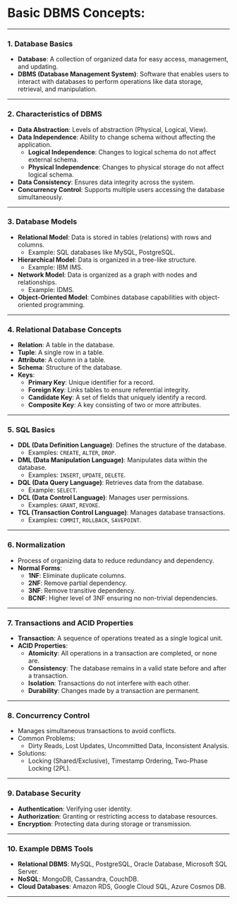 # Basic DBMS Concepts:

---

### **1. Database Basics**
- **Database**: A collection of organized data for easy access, management, and updating.
- **DBMS (Database Management System)**: Software that enables users to interact with databases to perform operations like data storage, retrieval, and manipulation.

---

### **2. Characteristics of DBMS**
- **Data Abstraction**: Levels of abstraction (Physical, Logical, View).
- **Data Independence**: Ability to change schema without affecting the application.
  - **Logical Independence**: Changes to logical schema do not affect external schema.
  - **Physical Independence**: Changes to physical storage do not affect logical schema.
- **Data Consistency**: Ensures data integrity across the system.
- **Concurrency Control**: Supports multiple users accessing the database simultaneously.

---

### **3. Database Models**
- **Relational Model**: Data is stored in tables (relations) with rows and columns.
  - Example: SQL databases like MySQL, PostgreSQL.
- **Hierarchical Model**: Data is organized in a tree-like structure.
  - Example: IBM IMS.
- **Network Model**: Data is organized as a graph with nodes and relationships.
  - Example: IDMS.
- **Object-Oriented Model**: Combines database capabilities with object-oriented programming.

---

### **4. Relational Database Concepts**
- **Relation**: A table in the database.
- **Tuple**: A single row in a table.
- **Attribute**: A column in a table.
- **Schema**: Structure of the database.
- **Keys**:
  - **Primary Key**: Unique identifier for a record.
  - **Foreign Key**: Links tables to ensure referential integrity.
  - **Candidate Key**: A set of fields that uniquely identify a record.
  - **Composite Key**: A key consisting of two or more attributes.

---

### **5. SQL Basics**
- **DDL (Data Definition Language)**: Defines the structure of the database.
  - Examples: `CREATE`, `ALTER`, `DROP`.
- **DML (Data Manipulation Language)**: Manipulates data within the database.
  - Examples: `INSERT`, `UPDATE`, `DELETE`.
- **DQL (Data Query Language)**: Retrieves data from the database.
  - Example: `SELECT`.
- **DCL (Data Control Language)**: Manages user permissions.
  - Examples: `GRANT`, `REVOKE`.
- **TCL (Transaction Control Language)**: Manages database transactions.
  - Examples: `COMMIT`, `ROLLBACK`, `SAVEPOINT`.

---

### **6. Normalization**
- Process of organizing data to reduce redundancy and dependency.
- **Normal Forms**:
  - **1NF**: Eliminate duplicate columns.
  - **2NF**: Remove partial dependency.
  - **3NF**: Remove transitive dependency.
  - **BCNF**: Higher level of 3NF ensuring no non-trivial dependencies.

---

### **7. Transactions and ACID Properties**
- **Transaction**: A sequence of operations treated as a single logical unit.
- **ACID Properties**:
  - **Atomicity**: All operations in a transaction are completed, or none are.
  - **Consistency**: The database remains in a valid state before and after a transaction.
  - **Isolation**: Transactions do not interfere with each other.
  - **Durability**: Changes made by a transaction are permanent.

---

### **8. Concurrency Control**
- Manages simultaneous transactions to avoid conflicts.
- Common Problems:
  - Dirty Reads, Lost Updates, Uncommitted Data, Inconsistent Analysis.
- Solutions:
  - Locking (Shared/Exclusive), Timestamp Ordering, Two-Phase Locking (2PL).

---

### **9. Database Security**
- **Authentication**: Verifying user identity.
- **Authorization**: Granting or restricting access to database resources.
- **Encryption**: Protecting data during storage or transmission.

---

### **10. Example DBMS Tools**
- **Relational DBMS**: MySQL, PostgreSQL, Oracle Database, Microsoft SQL Server.
- **NoSQL**: MongoDB, Cassandra, CouchDB.
- **Cloud Databases**: Amazon RDS, Google Cloud SQL, Azure Cosmos DB.

---
